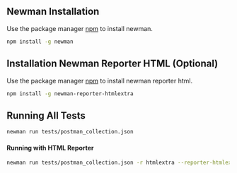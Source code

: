 ## Newman Installation

Use the package manager [npm](https://docs.npmjs.com/downloading-and-installing-node-js-and-npm) to install newman.

```bash
npm install -g newman
```

## Installation Newman Reporter HTML (Optional)

Use the package manager [npm](https://docs.npmjs.com/downloading-and-installing-node-js-and-npm) to install newman reporter html.

```bash
npm install -g newman-reporter-htmlextra
```

## Running All Tests

```bash
newman run tests/postman_collection.json
```

#### Running with HTML Reporter

```bash
newman run tests/postman_collection.json -r htmlextra --reporter-htmlextra-export testResults/htmlreport.html --reporter-htmlextra-darkTheme
```
